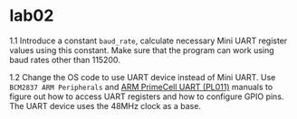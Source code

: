 # lab02
1.1 Introduce a constant `baud_rate`, calculate necessary Mini UART register values using this constant. Make sure that the program can work using baud rates other than 115200.
  
    
1.2 Change the OS code to use UART device instead of Mini UART. Use `BCM2837 ARM Peripherals` and [ARM PrimeCell UART (PL011)](http://infocenter.arm.com/help/topic/com.arm.doc.ddi0183g/DDI0183G_uart_pl011_r1p5_trm.pdf) manuals to figure out how to access UART registers and how to configure GPIO pins. The UART device uses the 48MHz clock as a base.